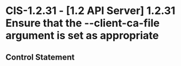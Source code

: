 # CIS-1.2.31 - \[1.2 API Server\] 1.2.31 Ensure that the --client-ca-file argument is set as appropriate

## Control Statement
